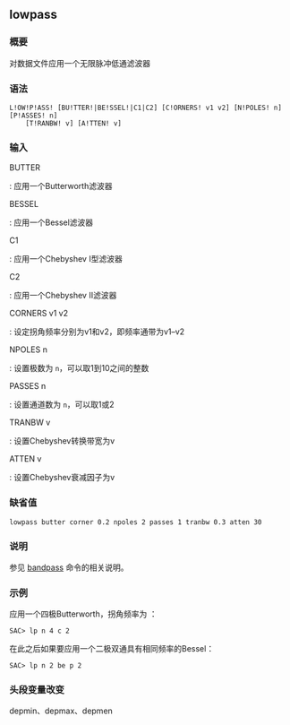 ## lowpass 

### 概要

对数据文件应用一个无限脉冲低通滤波器

### 语法

``` {.bash}
L!OW!P!ASS! [BU!TTER!|BE!SSEL!|C1|C2] [C!ORNERS! v1 v2] [N!POLES! n] [P!ASSES! n]
    [T!RANBW! v] [A!TTEN! v]
```

### 输入

BUTTER

:   应用一个Butterworth滤波器

BESSEL

:   应用一个Bessel滤波器

C1

:   应用一个Chebyshev I型滤波器

C2

:   应用一个Chebyshev II滤波器

CORNERS v1 v2

:   设定拐角频率分别为v1和v2，即频率通带为v1–v2

NPOLES n

:   设置极数为 `n`，可以取1到10之间的整数

PASSES n

:   设置通道数为 `n`，可以取1或2

TRANBW v

:   设置Chebyshev转换带宽为v

ATTEN v

:   设置Chebyshev衰减因子为v

### 缺省值

``` {.bash}
lowpass butter corner 0.2 npoles 2 passes 1 tranbw 0.3 atten 30
```

### 说明

参见 [bandpass](/commands/bandpass.md) 命令的相关说明。

### 示例

应用一个四极Butterworth，拐角频率为 ：

``` {.bash}
SAC> lp n 4 c 2
```

在此之后如果要应用一个二极双通具有相同频率的Bessel：

``` {.bash}
SAC> lp n 2 be p 2
```

### 头段变量改变

depmin、depmax、depmen
